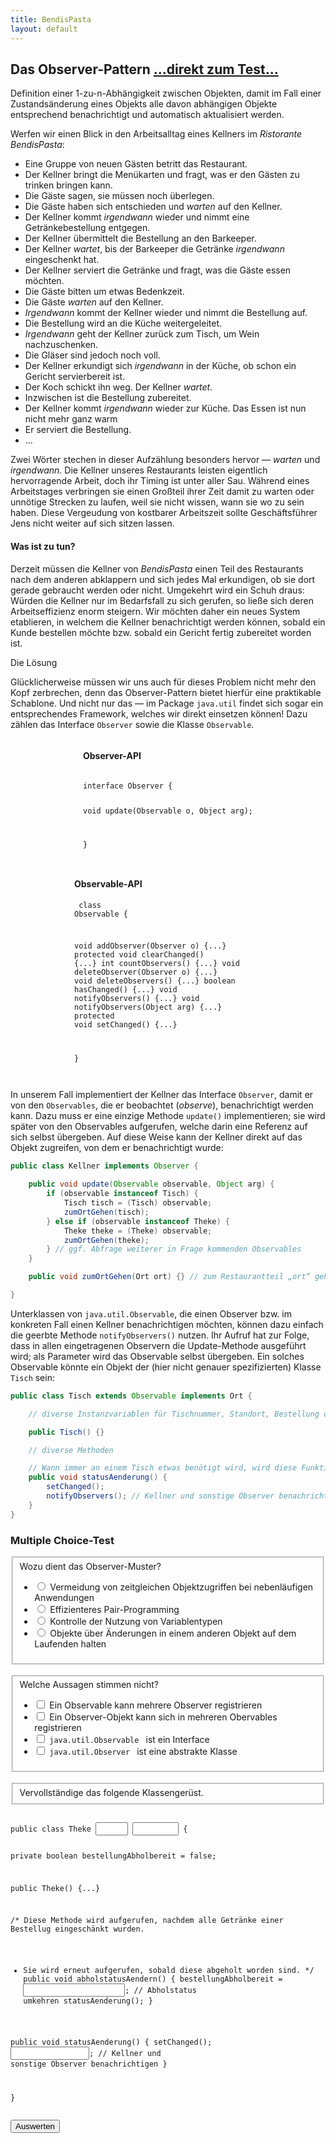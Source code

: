 ```yaml
---
title: BendisPasta
layout: default
---
```


## Das Observer-Pattern <a class="testjump" href="#observerForm">...direkt zum Test...</a>

<p class="note">
    Definition einer 1-zu-n-Abhängigkeit zwischen Objekten, damit im Fall einer Zustandsänderung eines Objekts alle davon abhängigen Objekte entsprechend benachrichtigt und automatisch aktualisiert werden.
</p>

Werfen wir einen Blick in den Arbeitsalltag eines Kellners im _Ristorante BendisPasta_:


* Eine Gruppe von neuen Gästen betritt das Restaurant.
* Der Kellner bringt die Menükarten und fragt, was er den Gästen zu trinken bringen kann.
* Die Gäste sagen, sie müssen noch überlegen.
* Die Gäste haben sich entschieden und _warten_ auf den Kellner.
* Der Kellner kommt _irgendwann_ wieder und nimmt eine Getränkebestellung entgegen.
* Der Kellner übermittelt die Bestellung an den Barkeeper.
* Der Kellner _wartet_, bis der Barkeeper die Getränke _irgendwann_ eingeschenkt hat.
* Der Kellner serviert die Getränke und fragt, was die Gäste essen möchten.
* Die Gäste bitten um etwas Bedenkzeit.
* Die Gäste _warten_ auf den Kellner.
* _Irgendwann_ kommt der Kellner wieder und nimmt die Bestellung auf.
* Die Bestellung wird an die Küche weitergeleitet.
* _Irgendwann_ geht der Kellner zurück zum Tisch, um Wein nachzuschenken.
* Die Gläser sind jedoch noch voll.
* Der Kellner erkundigt sich _irgendwann_ in der Küche, ob schon ein Gericht servierbereit ist.
* Der Koch schickt ihn weg. Der Kellner _wartet_.
* Inzwischen ist die Bestellung zubereitet.
* Der Kellner kommt _irgendwann_ wieder zur Küche. Das Essen ist nun nicht mehr ganz warm
* Er serviert die Bestellung.
* ...


Zwei Wörter stechen in dieser Aufzählung besonders hervor &mdash; _warten_ und _irgendwann_. Die Kellner unseres Restaurants leisten eigentlich hervorragende Arbeit, doch ihr Timing ist unter aller Sau. Während eines Arbeitstages verbringen sie einen Großteil ihrer Zeit damit zu warten oder unnötige Strecken zu laufen, weil sie nicht wissen, wann sie wo zu sein haben. Diese Vergeudung von kostbarer Arbeitszeit sollte Geschäftsführer Jens nicht weiter auf sich sitzen lassen.


#### Was ist zu tun?

Derzeit müssen die Kellner von _BendisPasta_ einen Teil des Restaurants nach dem anderen abklappern und sich jedes Mal erkundigen, ob sie dort gerade gebraucht werden oder nicht. Umgekehrt wird ein Schuh draus: Würden die Kellner nur im Bedarfsfall zu sich gerufen, so ließe sich deren Arbeitseffizienz enorm steigern. Wir möchten daher ein neues System etablieren, in welchem die Kellner benachrichtigt werden können, sobald ein Kunde bestellen möchte bzw. sobald ein Gericht fertig zubereitet worden ist.

Die Lösung

Glücklicherweise müssen wir uns auch für dieses Problem nicht mehr den Kopf zerbrechen, denn das Observer-Pattern bietet hierfür eine praktikable Schablone. Und nicht nur das &mdash; im Package ```java.util``` findet sich sogar ein entsprechendes Framework, welches wir direkt einsetzen können! Dazu zählen das Interface ```Observer``` sowie die Klasse ```Observable```.

<div style="display:flex; flex-wrap: wrap;">
    <div style="margin-left: auto;margin-right: auto;overflow-x: scroll;">
    <h4>Observer-API</h4>
    <pre><div class="code" style="max-width: 300px;"><code>
interface Observer {

   void update(Observable o, Object arg);

}
    </code></div></pre>
    </div>
    <div style="margin-left: auto;margin-right: auto;overflow-x: scroll;">
    <h4>Observable-API</h4>
    <pre><div class="code" style="max-width: 300px;" ><code>
class Observable {

  void addObserver(Observer o) {...}
  protected void clearChanged() {...}
  int countObservers() {...}
  void deleteObserver(Observer o) {...}
  void deleteObservers() {...}
  boolean hasChanged() {...}
  void notifyObservers() {...}
  void notifyObservers(Object arg) {...}
  protected void setChanged() {...}

}
    </code></div></pre>
    </div>
</div>


In unserem Fall implementiert der Kellner das Interface ``Observer``, damit er von den ``Observables``, die er beobachtet (_observe_), benachrichtigt werden kann. Dazu muss er eine einzige Methode ``update()`` implementieren; sie wird später von den Observables aufgerufen, welche darin eine Referenz auf sich selbst übergeben. Auf diese Weise kann der Kellner direkt auf das Objekt zugreifen, von dem er benachrichtigt wurde:


```java
public class Kellner implements Observer {

    public void update(Observable observable, Object arg) {
        if (observable instanceof Tisch) {
            Tisch tisch = (Tisch) observable;
            zumOrtGehen(tisch);
        } else if (observable instanceof Theke) {
            Theke theke = (Theke) observable;
            zumOrtGehen(theke);
        } // ggf. Abfrage weiterer in Frage kommenden Observables
    }

    public void zumOrtGehen(Ort ort) {} // zum Restaurantteil „ort“ gehen

}
```

Unterklassen von ``java.util.Observable``, die einen Observer bzw. im konkreten Fall einen Kellner benachrichtigen möchten, können dazu einfach die geerbte Methode ``notifyObservers()`` nutzen. Ihr Aufruf hat zur Folge, dass in allen eingetragenen Observern die Update-Methode ausgeführt wird; als Parameter wird das Observable selbst übergeben. Ein solches Observable könnte ein Objekt der (hier nicht genauer spezifizierten) Klasse ``Tisch`` sein:

```java
public class Tisch extends Observable implements Ort {

    // diverse Instanzvariablen für Tischnummer, Standort, Bestellung o. Ä.

    public Tisch() {}

    // diverse Methoden

    // Wann immer an einem Tisch etwas benötigt wird, wird diese Funktion aufgerufen
    public void statusAenderung() {
        setChanged();
        notifyObservers(); // Kellner und sonstige Observer benachrichtigen
    }
}
```

<form id="observerForm">
    <h3>Multiple Choice-Test</h3>
    <fieldset>
        Wozu dient das Observer-Muster?
        <ul>
            <li>
                <label>
                    <input type="radio" name="observerA">
                    Vermeidung von zeitgleichen Objektzugriffen bei nebenläufigen Anwendungen
                </label>
            </li>
            <li>
                <label>
                    <input type="radio" name="observerA">
                    Effizienteres Pair-Programming
                </label>
            </li>
            <li>
                <label>
                    <input type="radio" name="observerA">
                    Kontrolle der Nutzung von Variablentypen
                </label>
            </li>
            <li>
                <label>
                    <input type="radio" id="observerA" name="observerA">
                    Objekte über Änderungen in einem anderen Objekt auf dem Laufenden halten
                </label>
            </li>
        </ul>
    </fieldset>
    <br/>
    <fieldset>
        Welche Aussagen stimmen nicht?
        <ul>
            <li>
                <label>
                    <input type="checkbox" id="observerB1">
                    Ein Observable kann mehrere Observer registrieren
                </label>
            </li>
            <li>
                <label>
                    <input type="checkbox" id="observerB2">
                    Ein Observer-Objekt kann sich in mehreren Obervables registrieren
                </label>
            </li>
            <li>
                <label>
                    <input type="checkbox" id="observerB3">
                    <code>java.util.Observable </code> ist ein Interface
                </label>
            </li>
            <li>
                <label>
                    <input type="checkbox" id="observerB4">
                    <code>java.util.Observer </code> ist eine abstrakte Klasse
                </label>
            </li>
        </ul>
    </fieldset>
    <br/>
    <fieldset>
        Vervollständige das folgende Klassengerüst.
    </fieldset>
    <pre><div class="code"><code>
public class Theke <input type="text" id ="observerC1" style="width: 7ch;font-weight: bold; color: rgb(0,85,153);"> <input type="text" id="observerC2" style="width: 10ch;font-weight: bold; color: rgb(44,0,159);"> {

private boolean bestellungAbholbereit = false;

public Theke() {...}

/* Diese Methode wird aufgerufen, nachdem alle Getränke einer Bestellug eingeschänkt wurden.
 * Sie wird erneut aufgerufen, sobald diese abgeholt worden sind. */
  public void abholstatusAendern() {
    bestellungAbholbereit = <input type="text" id="observerC3" style="width: 22ch;">; // Abholstatus umkehren
    statusAenderung();
  }

  public void statusAenderung() {
    setChanged();
    <input type="text" id="observerC4" style="width: 17ch;">; // Kellner und sonstige Observer benachrichtigen
  }

}
    </code></div></pre>
    <button type="button" onclick="checkObserver()" id="observerButton">Auswerten</button>&nbsp;&nbsp;&nbsp;&nbsp;<center id="observerResult"></center>
</form>
